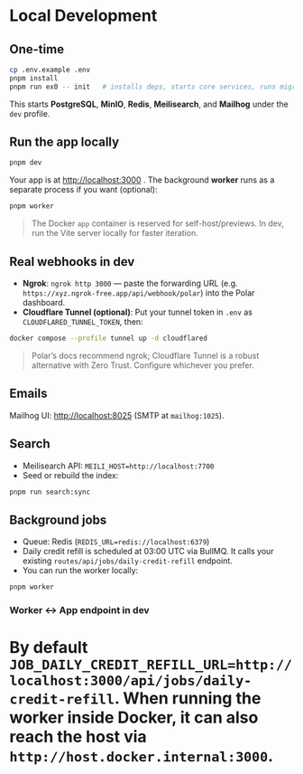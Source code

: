 # Local Development

## One-time

```bash
cp .env.example .env
pnpm install
pnpm run ex0 -- init   # installs deps, starts core services, runs migrations
```

This starts **PostgreSQL**, **MinIO**, **Redis**, **Meilisearch**, and **Mailhog** under the `dev` profile.

## Run the app locally

```bash
pnpm dev
```

Your app is at [http://localhost:3000](http://localhost:3000) . The background **worker** runs as a separate process if you want (optional):

```bash
pnpm worker
```

> The Docker `app` container is reserved for self-host/previews. In dev, run the Vite server locally for faster iteration.

## Real webhooks in dev

* **Ngrok**: `ngrok http 3000` — paste the forwarding URL (e.g. `https://xyz.ngrok-free.app/api/webhook/polar`) into the Polar dashboard.
* **Cloudflare Tunnel (optional)**: Put your tunnel token in `.env` as `CLOUDFLARED_TUNNEL_TOKEN`, then:

```bash
docker compose --profile tunnel up -d cloudflared
```

> Polar’s docs recommend ngrok; Cloudflare Tunnel is a robust alternative with Zero Trust. Configure whichever you prefer.

## Emails

Mailhog UI: [http://localhost:8025](http://localhost:8025) (SMTP at `mailhog:1025`).

## Search

* Meilisearch API: `MEILI_HOST=http://localhost:7700`
* Seed or rebuild the index:

```bash
pnpm run search:sync
```

## Background jobs

* Queue: Redis (`REDIS_URL=redis://localhost:6379`)
* Daily credit refill is scheduled at 03:00 UTC via BullMQ. It calls your existing `routes/api/jobs/daily-credit-refill` endpoint.
* You can run the worker locally:

```bash
pnpm worker
```

### Worker ↔ App endpoint in dev

# By default `JOB_DAILY_CREDIT_REFILL_URL=http://localhost:3000/api/jobs/daily-credit-refill`. When running the worker inside Docker, it can also reach the host via `http://host.docker.internal:3000`.

```